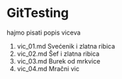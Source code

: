 # GitTesting

hajmo pisati popis viceva

1. vic_01.md Svećenik i zlatna ribica
1. vic_02.md Šef i zlatna ribica
2. vic_03.md Burek od mrkvice
1. vic_04.md Mračni vic
